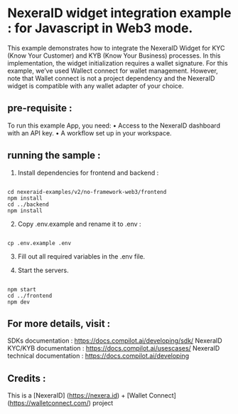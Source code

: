 
NexeraID widget integration example : for Javascript in Web3 mode. 
===========================================================

This example demonstrates how to integrate the NexeraID Widget for KYC (Know Your Customer) and KYB (Know Your Business) processes. In this implementation, the widget initialization requires a wallet signature. For this example, we’ve used Wallect connect for wallet management. However, note that Wallet connect is not a project dependency and the NexeraID widget is compatible with any wallet adapter of your choice.

## pre-requisite :

To run this example App, you need:
	•	Access to the NexeraID dashboard with an API key.
	•	A workflow set up in your workspace.


## running the sample :

1. Install dependencies for frontend and backend :

~~~~

cd nexeraid-examples/v2/no-framework-web3/frontend 
npm install
cd ../backend
npm install

~~~~

2) Copy .env.example and rename it to .env :

~~~~

cp .env.example .env 

~~~~

3) Fill out all required variables in the .env file.

4) Start the servers.

~~~~

npm start
cd ../frontend
npm dev

~~~~

## For more details, visit : 

SDKs documentation : https://docs.compilot.ai/developing/sdk/
NexeraID KYC/KYB documentation : https://docs.compilot.ai/usescases/
NexeraID technical documentation :   https://docs.compilot.ai/developing

## Credits :

This is a [NexeraID] (https://nexera.id) + [Wallet Connect] (https://walletconnect.com/) project